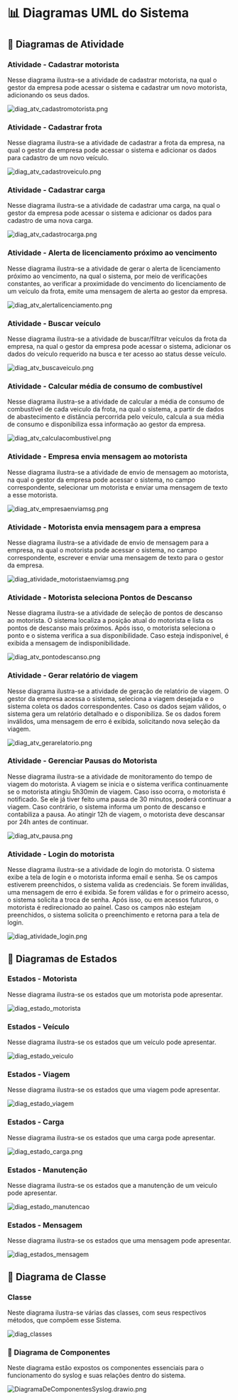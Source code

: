 # 📊 Diagramas UML do Sistema

## 🔹 Diagramas de Atividade

### Atividade - Cadastrar motorista
Nesse diagrama ilustra-se a atividade de cadastrar motorista, na qual o gestor da empresa pode acessar o sistema e cadastrar um
novo motorista, adicionando os seus dados.

![diag_atv_cadastromotorista.png](../Diagramas/Atividade/diag_atv_cadastromotorista.png)

### Atividade - Cadastrar frota
Nesse diagrama ilustra-se a atividade de cadastrar a frota da empresa, na qual o gestor da empresa pode acessar o sistema e
adicionar os dados para cadastro de um novo veículo.

![diag_atv_cadastroveiculo.png](../Diagramas/Atividade/diag_atv_cadastroveiculo.png)

### Atividade - Cadastrar carga
Nesse diagrama ilustra-se a atividade de cadastrar uma carga, na qual o gestor da empresa pode acessar o sistema e
adicionar os dados para cadastro de uma nova carga.

![diag_atv_cadastrocarga.png](../Diagramas/Atividade/diag_atv_cadastrocarga.png)

### Atividade - Alerta de licenciamento próximo ao vencimento
Nesse diagrama ilustra-se a atividade de gerar o alerta de licenciamento próximo ao vencimento, na qual o sistema, por meio de 
verificações constantes, ao verificar a proximidade do vencimento do licenciamento de um veículo da frota, emite uma mensagem
de alerta ao gestor da empresa.

![diag_atv_alertalicenciamento.png](../Diagramas/Atividade/diag_atv_alertalicenciamento.png)

### Atividade - Buscar veículo
Nesse diagrama ilustra-se a atividade de buscar/filtrar veículos da frota da empresa, na qual o gestor da empresa pode acessar
o sistema, adicionar os dados do veículo requerido na busca e ter acesso ao status desse veículo.

![diag_atv_buscaveiculo.png](../Diagramas/Atividade/diag_atv_buscaveiculo.png)

### Atividade - Calcular média de consumo de combustível
Nesse diagrama ilustra-se a atividade de calcular a média de consumo de combustível de cada veiculo da frota,
na qual o sistema, a partir de dados de abastecimento e distância percorrida pelo veículo, calcula a sua média
de consumo e disponibiliza essa informação ao gestor da empresa.

![diag_atv_calculacombustivel.png](../Diagramas/Atividade/diag_atv_calculacombustivel.png)

### Atividade - Empresa envia mensagem ao motorista
Nesse diagrama ilustra-se a atividade de envio de mensagem ao motorista, na qual o gestor da empresa pode acessar o sistema, no
campo correspondente, selecionar um motorista e enviar uma mensagem de texto a esse motorista.

![diag_atv_empresaenviamsg.png](../Diagramas/Atividade/diag_atv_empresaenviamsg.png)

### Atividade - Motorista envia mensagem para a empresa
Nesse diagrama ilustra-se a atividade de envio de mensagem para a empresa, na qual o motorista pode acessar o sistema, no campo
correspondente, escrever e enviar uma mensagem de texto para o gestor da empresa.

![diag_atividade_motoristaenviamsg.png](../Diagramas/Atividade/diag_atv_motoristaenviamsg.png)

### Atividade - Motorista seleciona Pontos de Descanso
Nesse diagrama ilustra-se a atividade de seleção de pontos de descanso ao motorista. O sistema localiza a posição atual do motorista e lista os pontos de descanso mais próximos. Após isso, o motorista seleciona o ponto e o sistema verifica a sua disponibilidade. Caso esteja indisponivel, é exibida a mensagem de indisponibilidade.

![diag_atv_pontodescanso.png](../Diagramas/Atividade/diag_atv_pontodescanso.png)

### Atividade - Gerar relatório de viagem
Nesse diagrama ilustra-se a atividade de geração de relatório de viagem. O gestor da empresa acessa o sistema, seleciona a viagem desejada e o sistema coleta os dados correspondentes. Caso os dados sejam válidos, o sistema gera um relatório detalhado e o disponibiliza. Se os dados forem inválidos, uma mensagem de erro é exibida, solicitando nova seleção da viagem.

![diag_atv_gerarelatorio.png](../Diagramas/Atividade/diag_atv_gerarelatorio.png)

### Atividade -  Gerenciar Pausas do Motorista
Nesse diagrama ilustra-se a atividade de monitoramento do tempo de viagem do motorista. A viagem se inicia e o sistema verifica continuamente se o motorista atingiu 5h30min de viagem. Caso isso ocorra, o motorista é notificado. Se ele já tiver feito uma pausa de 30 minutos, poderá continuar a viagem. Caso contrário, o sistema informa um ponto de descanso e contabiliza a pausa. Ao atingir 12h de viagem, o motorista deve descansar por 24h antes de continuar.

![diag_atv_pausa.png](../Diagramas/Atividade/diag_atv_pausa.png)

### Atividade - Login do motorista
Nesse diagrama ilustra-se a atividade de login do motorista. O sistema exibe a tela de login e o motorista informa email e senha. Se os campos estiverem preenchidos, o sistema valida as credenciais. Se forem inválidas, uma mensagem de erro é exibida. Se forem válidas e for o primeiro acesso, o sistema solicita a troca de senha. Após isso, ou em acessos futuros, o motorista é redirecionado ao painel. Caso os campos não estejam preenchidos, o sistema solicita o preenchimento e retorna para a tela de login.

![diag_atividade_login.png](https://github.com/user-attachments/assets/8516e350-363a-48f9-a668-5524b82e67a9)

## 🔹 Diagramas de Estados
### Estados - Motorista
Nesse diagrama ilustra-se os estados que um motorista pode apresentar.

![diag_estado_motorista](https://github.com/user-attachments/assets/45c3e974-20ab-46ab-bbc5-42a115a4c538)

### Estados - Veículo
Nesse diagrama ilustra-se os estados que um veículo pode apresentar.

![diag_estado_veiculo](https://github.com/user-attachments/assets/4d41182d-e2ac-47b7-a9ee-6d544d623b8f)

### Estados - Viagem
Nesse diagrama ilustra-se os estados que uma viagem pode apresentar.

![diag_estado_viagem](https://github.com/user-attachments/assets/04e6f4c8-0204-4552-bed9-830f4a0ca5ac)

### Estados - Carga
Nesse diagrama ilustra-se os estados que uma carga pode apresentar.

![diag_estado_carga.png](https://github.com/lemacx/SysLOG-AOO/blob/1b2a9a83e60ef9987fa609d2451b4aa367181877/Diagramas/Estado/diag_estado_carga.png)

### Estados - Manutenção
Nesse diagrama ilustra-se os estados que a manutenção de um veiculo pode apresentar.

![diag_estado_manutencao](https://github.com/user-attachments/assets/1bc6dffb-a033-45fe-af43-0ad191f1ab6b)

### Estados - Mensagem
Nesse diagrama ilustra-se os estados que uma mensagem pode apresentar.

![diag_estados_mensagem](https://github.com/user-attachments/assets/5a197d41-1917-4163-90a1-89242836e90d)

## 🔹 Diagrama de Classe
### Classe
Neste diagrama ilustra-se várias das classes, com seus respectivos métodos, que compõem esse Sistema.


![diag_classes](../Diagramas/Classes/diag_classes)

### 🔹 Diagrama de Componentes
Neste diagrama estão expostos os componentes essenciais para o funcionamento do syslog e suas relações dentro do sistema.


![DiagramaDeComponentesSyslog.drawio.png](https://github.com/user-attachments/assets/12ef6a5d-f2a9-47ed-bcc4-8a3732e49430)
